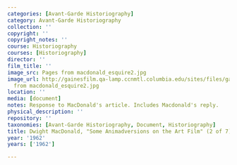 ```yaml
---
categories: [Avant-Garde Historiography]
category: Avant-Garde Historiography
collection: ''
copyright: ''
copyright_notes: ''
course: Historiography
courses: [Historiography]
director: ''
film_title: ''
image_src: Pages from macdonald_esquire2.jpg
image_url: http://gainesfilm.qa-lamp.ccnmtl.columbia.edu/sites/files/gainesfilm/images/Pages
  from macdonald_esquire2.jpg
location: ''
media: [document]
notes: Response to MacDonald's article. Includes Macdonald's reply.
physical_description: ''
repository: ''
taxonomies: [Avant-Garde Historiography, Document, Historiography]
title: Dwight MacDonald, "Some Animadversions on the Art Film" (2 of 7)
year: '1962'
years: ['1962']

---
```

